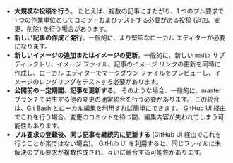  - **大規模な投稿を行う**。 たとえば、複数の記事にまたがり、1 つのプル要求で 1 つの作業単位としてコミットおよびテストする必要がある投稿 (追加、変更、削除) を行う場合があります。 
 - **新しい記事の作成と発行**。一般的に、より堅牢なローカル エディターが必要になります。 
 - **新しいイメージの追加またはイメージの更新**。一般的に、新しい `media` サブディレクトリ、イメージ ファイル、記事のイメージ リンクの更新を同時に作成し、ローカル エディターでマークダウン ファイルをプレビューし、イメージのレンダリングをテストする必要があります。
 - **公開前の一定期間、記事を更新する**。 そのような場合、一般的に、master ブランチで発生する他の変更の通常統合を行う必要があります。 この統合は、Git Bash とローカル編集を利用すれば簡単にできます。 GitHub UI 経由でこれを行う場合、変更のコミットを待つ間、編集内容が失われてしまう可能性もあります。
 - **プル要求の登録後、同じ記事を継続的に更新する** (GitHub UI 経由でこれを行うことが楽ではない場合)。 GitHub UI を利用すると、同じファイルに未解決のプル要求が複数作成され、互いに競合する可能性があります。 